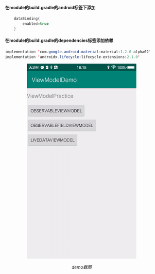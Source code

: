 #### 在module的build.gradle的android标签下添加 

```java
    dataBinding{
        enabled=true
    }
```

#### 在module的build.gradle的dependencies标签添加依赖

```java
implementation 'com.google.android.material:material:1.2.0-alpha02'
implementation 'androidx.lifecycle:lifecycle-extensions:2.1.0'
```

<p align="center">
	<img src="https://github.com/PengHaiZhuo/hello-world/blob/master/picture/ViewModelDemo.gif" alt="Sample"  width="360" height="640">
	<p align="center">
		<em>demo截图</em>
	</p>
</p>
